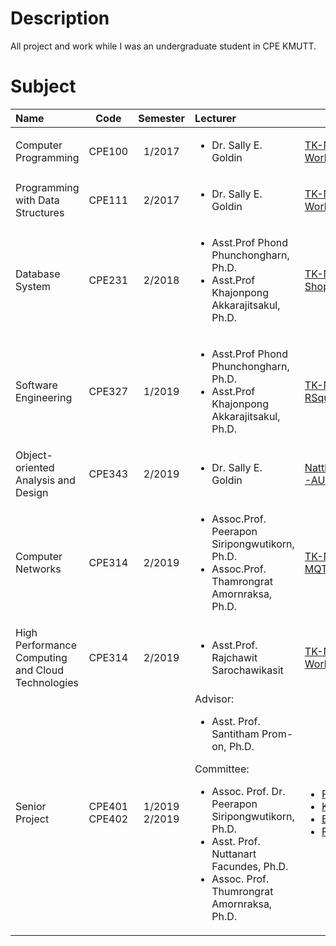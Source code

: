 # Description

All project and work while I was an undergraduate student in CPE KMUTT.

# Subject

<style>
table th:first-of-type {
width: 20%;
}
table th:nth-of-type(2) {
width: 5%;
}
table th:nth-of-type(3) {
width: 5%;
}
table th:nth-of-type(4) {
width: 35%;
}
table th:nth-of-type(5) {
width: 35%;
}
</style>

| Name                                              |       Code       |     Semester     | Lecturer                                                                                                                                                                                                                                         | Repository URL                                                                                                                                                                                                                                                                                           |
| :------------------------------------------------ | :--------------: | :--------------: | :----------------------------------------------------------------------------------------------------------------------------------------------------------------------------------------------------------------------------------------------- | -------------------------------------------------------------------------------------------------------------------------------------------------------------------------------------------------------------------------------------------------------------------------------------------------------- |
| Computer Programming                              |      CPE100      |      1/2017      | <ul><li> Dr. Sally E. Goldin </li></ui>                                                                                                                                                                                                          | [TK-Nathaphop/KMUTT-CPE100-Work](https://github.com/TK-Nathaphop/KMUTT-CPE100-Work)                                                                                                                                                                                                                      |
| Programming with Data Structures                  |      CPE111      |      2/2017      | <ul><li> Dr. Sally E. Goldin </li></ui>                                                                                                                                                                                                          | [TK-Nathaphop/KMUTT-CPE111-Work](https://github.com/TK-Nathaphop/KMUTT-CPE111-Work)                                                                                                                                                                                                                      |
| Database System                                   |      CPE231      |      2/2018      | <ul><li> Asst.Prof Phond Phunchongharn, Ph.D.</li><li>Asst.Prof Khajonpong Akkarajitsakul, Ph.D.</li></ul>                                                                                                                                       | [TK-Nathaphop/KMUTT-CPE231-Shoplada](https://github.com/TK-Nathaphop/KMUTT-CPE231-Shoplada)                                                                                                                                                                                                              |
| Software Engineering                              |      CPE327      |      1/2019      | <ul><li> Asst.Prof Phond Phunchongharn, Ph.D.</li><li>Asst.Prof Khajonpong Akkarajitsakul, Ph.D.</li></ul>                                                                                                                                       | [TK-Nathaphop/KMUTT-CPE327-RSquare](https://github.com/TK-Nathaphop/KMUTT-CPE327-RSquare)                                                                                                                                                                                                                |
| Object-oriented Analysis and Design               |      CPE343      |      2/2019      | <ul><li> Dr. Sally E. Goldin </li></ui>                                                                                                                                                                                                          | [NatthawatTungruethaipak/ONLINE-AUCTION-SYSTEM--eBuy](https://github.com/NatthawatTungruethaipak/ONLINE-AUCTION-SYSTEM--eBuy)                                                                                                                                                                            |
| Computer Networks                                 |      CPE314      |      2/2019      | <ul><li> Assoc.Prof. Peerapon Siripongwutikorn, Ph.D.</li><li>Assoc.Prof. Thamrongrat Amornraksa, Ph.D.</li></ul>                                                                                                                                | [TK-Nathaphop/KMUTT-CPE314-MQTT-Network-Project](https://github.com/TK-Nathaphop/KMUTT-CPE314-MQTT-Network-Project)                                                                                                                                                                                      |
| High Performance Computing and Cloud Technologies |      CPE314      |      2/2019      | <ul><li> Asst.Prof. Rajchawit Sarochawikasit</li></ul>                                                                                                                                                                                           | [TK-Nathaphop/KMUTT-CPE351-Work](https://github.com/TK-Nathaphop/KMUTT-CPE351-Work)                                                                                                                                                                                                                      |
| Senior Project                                    | CPE401<br>CPE402 | 1/2019<br>2/2019 | Advisor:<br><ul><li>Asst. Prof. Santitham Prom-on, Ph.D.</li></ul>Committee:<ul><li>Assoc. Prof. Dr. Peerapon Siripongwutikorn, Ph.D.</li><li>Asst. Prof. Nuttanart Facundes, Ph.D.</li><li>Assoc. Prof. Thumrongrat Amornraksa, Ph.D.</li></ul> | <ul><li>[Report](https://github.com/kmutt-cpe/Senior-report-project)</li><li>[KM Frontend](https://github.com/kmutt-cpe/Chatbot-KM-frontend)</li><li>[Backend API](https://github.com/kmutt-cpe/Chatbot-Backend-API)</li><li>[Prediction Model](https://github.com/kmutt-cpe/Prediction-Model)</li></ul> |
